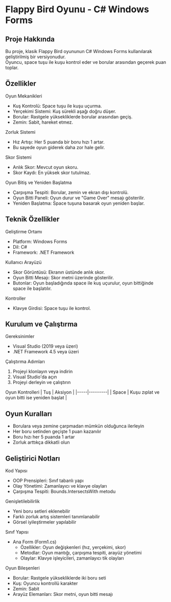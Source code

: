 # Flappy Bird Oyunu - C# Windows Forms

## Proje Hakkında
Bu proje, klasik Flappy Bird oyununun C# Windows Forms kullanılarak geliştirilmiş bir versiyonudur.  
Oyuncu, space tuşu ile kuşu kontrol eder ve borular arasından geçerek puan toplar.

## Özellikler

Oyun Mekanikleri
- Kuş Kontrolü: Space tuşu ile kuşu uçurma.
- Yerçekimi Sistemi: Kuş sürekli aşağı doğru düşer.
- Borular: Rastgele yüksekliklerde borular arasından geçiş.
- Zemin: Sabit, hareket etmez.

Zorluk Sistemi
- Hız Artışı: Her 5 puanda bir boru hızı 1 artar.
- Bu sayede oyun giderek daha zor hale gelir.

Skor Sistemi
- Anlık Skor: Mevcut oyun skoru.
- Skor Kaydı: En yüksek skor tutulmaz.

Oyun Bitiş ve Yeniden Başlatma
- Çarpışma Tespiti: Borular, zemin ve ekran dışı kontrolü.
- Oyun Bitti Paneli: Oyun durur ve "Game Over" mesajı gösterilir.
- Yeniden Başlatma: Space tuşuna basarak oyun yeniden başlar.

## Teknik Özellikler

Geliştirme Ortamı
- Platform: Windows Forms
- Dil: C#
- Framework: .NET Framework

Kullanıcı Arayüzü
- Skor Görüntüsü: Ekranın üstünde anlık skor.
- Oyun Bitti Mesajı: Skor metni üzerinde gösterilir.
- Butonlar: Oyun başladığında space ile kuş uçurulur, oyun bittiğinde space ile başlatılır.

Kontroller
- Klavye Girdisi: Space tuşu ile kontrol.

## Kurulum ve Çalıştırma

Gereksinimler
- Visual Studio (2019 veya üzeri)
- .NET Framework 4.5 veya üzeri

Çalıştırma Adımları
1. Projeyi klonlayın veya indirin
2. Visual Studio'da açın
3. Projeyi derleyin ve çalıştırın

Oyun Kontrolleri
| Tuş | Aksiyon |
|-----|---------|
| Space | Kuşu zıplat ve oyun bitti ise yeniden başlat |

## Oyun Kuralları
- Borulara veya zemine çarpmadan mümkün olduğunca ilerleyin
- Her boru setinden geçişte 1 puan kazanılır
- Boru hızı her 5 puanda 1 artar
- Zorluk arttıkça dikkatli olun

## Geliştirici Notları

Kod Yapısı
- OOP Prensipleri: Sınıf tabanlı yapı
- Olay Yönetimi: Zamanlayıcı ve klavye olayları
- Çarpışma Tespiti: Bounds.IntersectsWith metodu

Genişletilebilirlik
- Yeni boru setleri eklenebilir
- Farklı zorluk artış sistemleri tanımlanabilir
- Görsel iyileştirmeler yapılabilir

Sınıf Yapısı
- Ana Form (Form1.cs)
  - Özellikler: Oyun değişkenleri (hız, yerçekimi, skor)
  - Metodlar: Oyun mantığı, çarpışma tespiti, arayüz yönetimi
  - Olaylar: Klavye işleyicileri, zamanlayıcı tik olayları

Oyun Bileşenleri
- Borular: Rastgele yüksekliklerde iki boru seti
- Kuş: Oyuncu kontrollü karakter
- Zemin: Sabit
- Arayüz Elemanları: Skor metni, oyun bitti mesajı
